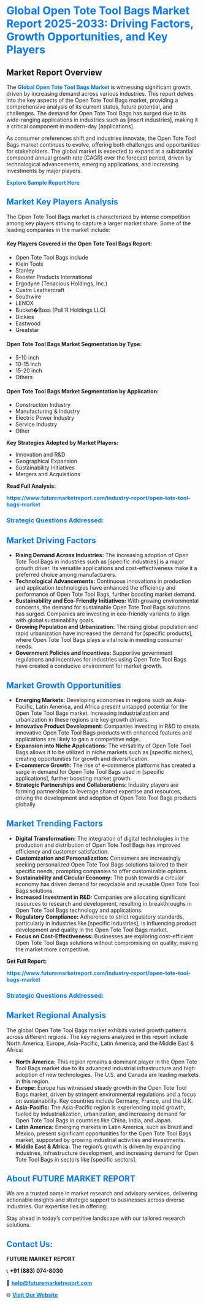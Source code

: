 <h1 style="color: #007BFF;">Global Open Tote Tool Bags Market Report 2025-2033: Driving Factors, Growth Opportunities, and Key Players</h1>

<section id="overview">
<h2>Market Report Overview</h2>
<p>The <a href="https://www.futuremarketreport.com/industry-report/open-tote-tool-bags-market" style="color: #007BFF; text-decoration: none;"><strong>Global Open Tote Tool Bags Market</strong></a> is witnessing significant growth, driven by increasing demand across various industries. This report delves into the key aspects of the Open Tote Tool Bags market, providing a comprehensive analysis of its current status, future potential, and challenges. The demand for Open Tote Tool Bags has surged due to its wide-ranging applications in industries such as [insert industries], making it a critical component in modern-day [applications].</p>
<p>As consumer preferences shift and industries innovate, the Open Tote Tool Bags market continues to evolve, offering both challenges and opportunities for stakeholders. The global market is expected to expand at a substantial compound annual growth rate (CAGR) over the forecast period, driven by technological advancements, emerging applications, and increasing investments by major players.</p>
</section>

<section id="overview">
<p><a href="https://www.futuremarketreport.com/request-sample/reportId=100854" style="color: #007BFF; text-decoration: none;"><strong>Explore Sample Report Here</strong></a></p>
</section>

<section id="key-players">
<h2 style="color: #007BFF;">Market Key Players Analysis</h2>
<p>The Open Tote Tool Bags market is characterized by intense competition among key players striving to capture a larger market share. Some of the leading companies in the market include:</p>
<h4>Key Players Covered in the Open Tote Tool Bags Report:</h4>
<ul><li>Open Tote Tool Bags include</li><li>Klein Tools</li><li>Stanley</li><li>Rooster Products International</li><li>Ergodyne (Tenacious Holdings, Inc.)</li><li>Custm Leathercraft</li><li>Southwire</li><li>LENOX</li><li>Bucket�Boss (Pull&#039;R Holdings LLC)</li><li>Dickies</li><li>Eastwood</li><li>Greatstar</li></ul>
<h4>Open Tote Tool Bags Market Segmentation by Type:</h4>
<ul><li>5-10 inch</li><li>10-15 inch</li><li>15-20 inch</li><li>Others</li></ul>

<h4>Open Tote Tool Bags Market Segmentation by Application:</h4>
<ul><li>Construction Industry</li><li>Manufacturing &amp; Industry</li><li>Electric Power Industry</li><li>Service Industry</li><li>Other</li></ul>
<p><strong>Key Strategies Adopted by Market Players:</strong></p>
<ul>
<li>Innovation and R&D</li>
<li>Geographical Expansion</li>
<li>Sustainability Initiatives</li>
<li>Mergers and Acquisitions</li>
</ul>
</section>

<section>
<p><strong>Read Full Analysis: </strong></p><a href="https://www.futuremarketreport.com/industry-report/open-tote-tool-bags-market" style="color: #007BFF; text-decoration: none;"><strong>https://www.futuremarketreport.com/industry-report/open-tote-tool-bags-market</strong></a>
<h3 style="color: #007BFF;">Strategic Questions Addressed:</h3>
</section>

<section id="driving-factors">
<h2 style="color: #007BFF;">Market Driving Factors</h2>
<ul>
<li><strong>Rising Demand Across Industries:</strong> The increasing adoption of Open Tote Tool Bags in industries such as [specific industries] is a major growth driver. Its versatile applications and cost-effectiveness make it a preferred choice among manufacturers.</li>
<li><strong>Technological Advancements:</strong> Continuous innovations in production and application technologies have enhanced the efficiency and performance of Open Tote Tool Bags, further boosting market demand.</li>
<li><strong>Sustainability and Eco-Friendly Initiatives:</strong> With growing environmental concerns, the demand for sustainable Open Tote Tool Bags solutions has surged. Companies are investing in eco-friendly variants to align with global sustainability goals.</li>
<li><strong>Growing Population and Urbanization:</strong> The rising global population and rapid urbanization have increased the demand for [specific products], where Open Tote Tool Bags plays a vital role in meeting consumer needs.</li>
<li><strong>Government Policies and Incentives:</strong> Supportive government regulations and incentives for industries using Open Tote Tool Bags have created a conducive environment for market growth.</li>
</ul>
</section>

<section id="growth-opportunities">
<h2 style="color: #007BFF;">Market Growth Opportunities</h2>
<ul>
<li><strong>Emerging Markets:</strong> Developing economies in regions such as Asia-Pacific, Latin America, and Africa present untapped potential for the Open Tote Tool Bags market. Increasing industrialization and urbanization in these regions are key growth drivers.</li>
<li><strong>Innovative Product Development:</strong> Companies investing in R&D to create innovative Open Tote Tool Bags products with enhanced features and applications are likely to gain a competitive edge.</li>
<li><strong>Expansion into Niche Applications:</strong> The versatility of Open Tote Tool Bags allows it to be utilized in niche markets such as [specific niches], creating opportunities for growth and diversification.</li>
<li><strong>E-commerce Growth:</strong> The rise of e-commerce platforms has created a surge in demand for Open Tote Tool Bags used in [specific applications], further boosting market growth.</li>
<li><strong>Strategic Partnerships and Collaborations:</strong> Industry players are forming partnerships to leverage shared expertise and resources, driving the development and adoption of Open Tote Tool Bags products globally.</li>
</ul>
</section>

<section id="trending-factors">
<h2 style="color: #007BFF;">Market Trending Factors</h2>
<ul>
<li><strong>Digital Transformation:</strong> The integration of digital technologies in the production and distribution of Open Tote Tool Bags has improved efficiency and customer satisfaction.</li>
<li><strong>Customization and Personalization:</strong> Consumers are increasingly seeking personalized Open Tote Tool Bags solutions tailored to their specific needs, prompting companies to offer customizable options.</li>
<li><strong>Sustainability and Circular Economy:</strong> The push towards a circular economy has driven demand for recyclable and reusable Open Tote Tool Bags solutions.</li>
<li><strong>Increased Investment in R&D:</strong> Companies are allocating significant resources to research and development, resulting in breakthroughs in Open Tote Tool Bags technology and applications.</li>
<li><strong>Regulatory Compliance:</strong> Adherence to strict regulatory standards, particularly in industries like [specific industries], is influencing product development and quality in the Open Tote Tool Bags market.</li>
<li><strong>Focus on Cost-Effectiveness:</strong> Businesses are exploring cost-efficient Open Tote Tool Bags solutions without compromising on quality, making the market more competitive.</li>
</ul>
</section>

<section>
<p><strong>Get Full Report: </strong></p><a href="https://www.futuremarketreport.com/industry-report/open-tote-tool-bags-market" style="color: #007BFF; text-decoration: none;"><strong>https://www.futuremarketreport.com/industry-report/open-tote-tool-bags-market</strong></a>
<h3 style="color: #007BFF;">Strategic Questions Addressed:</h3>
</section>


<section id="regional-analysis">
<h2 style="color: #007BFF;">Market Regional Analysis</h2>
<p>The global Open Tote Tool Bags market exhibits varied growth patterns across different regions. The key regions analyzed in this report include North America, Europe, Asia-Pacific, Latin America, and the Middle East & Africa:</p>
<ul>
<li><strong>North America:</strong> This region remains a dominant player in the Open Tote Tool Bags market due to its advanced industrial infrastructure and high adoption of new technologies. The U.S. and Canada are leading markets in this region.</li>
<li><strong>Europe:</strong> Europe has witnessed steady growth in the Open Tote Tool Bags market, driven by stringent environmental regulations and a focus on sustainability. Key countries include Germany, France, and the U.K.</li>
<li><strong>Asia-Pacific:</strong> The Asia-Pacific region is experiencing rapid growth, fueled by industrialization, urbanization, and increasing demand for Open Tote Tool Bags in countries like China, India, and Japan.</li>
<li><strong>Latin America:</strong> Emerging markets in Latin America, such as Brazil and Mexico, present significant opportunities for the Open Tote Tool Bags market, supported by growing industrial activities and investments.</li>
<li><strong>Middle East & Africa:</strong> The region’s growth is driven by expanding industries, infrastructure development, and increasing demand for Open Tote Tool Bags in sectors like [specific sectors].</li>
</ul>
</section>

<footer>
<h2 style="color: #007BFF;">About FUTURE MARKET REPORT</h2>
<p>We are a trusted name in market research and advisory services, delivering actionable insights and strategic support to businesses across diverse industries. Our expertise lies in offering:</p>

<p>Stay ahead in today’s competitive landscape with our tailored research solutions.</p>

<h2 style="color: #007BFF;">Contact Us:</h2>
<p><strong>FUTURE MARKET REPORT</strong></p>
<p>📞 <strong>+91 (883) 074-8030</strong></p>
<p>📧 <strong><a href="mailto:help@futuremarketreport.com" style="color: #007BFF;">help@futuremarketreport.com</a></strong></p>
<p>🌐 <strong><a href="https://www.futuremarketreport.com/" style="color: #007BFF;">Visit Our Website</a></strong></p>
</footer>